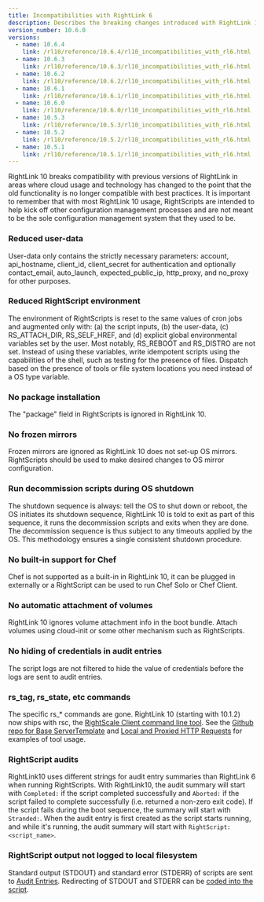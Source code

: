 ```yaml
---
title: Incompatibilities with RightLink 6
description: Describes the breaking changes introduced with RightLink 10 including incompatibilities with RightLink 6.
version_number: 10.6.0
versions:
  - name: 10.6.4
    link: /rl10/reference/10.6.4/rl10_incompatibilities_with_rl6.html
  - name: 10.6.3
    link: /rl10/reference/10.6.3/rl10_incompatibilities_with_rl6.html
  - name: 10.6.2
    link: /rl10/reference/10.6.2/rl10_incompatibilities_with_rl6.html
  - name: 10.6.1
    link: /rl10/reference/10.6.1/rl10_incompatibilities_with_rl6.html
  - name: 10.6.0
    link: /rl10/reference/10.6.0/rl10_incompatibilities_with_rl6.html
  - name: 10.5.3
    link: /rl10/reference/10.5.3/rl10_incompatibilities_with_rl6.html
  - name: 10.5.2
    link: /rl10/reference/10.5.2/rl10_incompatibilities_with_rl6.html
  - name: 10.5.1
    link: /rl10/reference/10.5.1/rl10_incompatibilities_with_rl6.html
---
```


RightLink 10 breaks compatibility with previous versions of RightLink in areas where cloud usage and technology has changed to the point that the old functionality is no longer compatible with best practices. It is important to remember that with most RightLink 10 usage, RightScripts are intended to help kick off other configuration management processes and are not meant to be the sole configuration management system that they used to be.

### Reduced user-data
User-data only contains the strictly necessary parameters: account, api_hostname, client_id, client_secret for authentication and optionally contact_email, auto_launch, expected_public_ip, http_proxy, and no_proxy for other purposes.

### Reduced RightScript environment
The environment of RightScripts is reset to the same values of cron jobs and augmented only with: (a) the script inputs, (b) the user-data, (c) RS_ATTACH_DIR, RS_SELF_HREF, and (d) explicit global environmental variables set by the user. Most notably, RS_REBOOT and RS_DISTRO are not set. Instead of using these variables, write idempotent scripts using the capabilities of the shell, such as testing for the presence of files. Dispatch based on the presence of tools or file system locations you need instead of a OS type variable.

### No package installation
The "package" field in RightScripts is ignored in RightLink 10.

### No frozen mirrors
Frozen mirrors are ignored as RightLink 10 does not set-up OS mirrors. RightScripts should be used to make desired changes to OS mirror configuration.

### Run decommission scripts during OS shutdown
The shutdown sequence is always: tell the OS to shut down or reboot, the OS initiates its shutdown sequence, RightLink 10 is told to exit as part of this sequence, it runs the decommission scripts and exits when they are done. The decommission sequence is thus subject to any timeouts applied by the OS. This methodology ensures a single consistent shutdown procedure.

### No built-in support for Chef
Chef is not supported as a built-in in RightLink 10, it can be plugged in externally or a RightScript can be used to run Chef Solo or Chef Client.

### No automatic attachment of volumes
RightLink 10 ignores volume attachment info in the boot bundle. Attach volumes using cloud-init or some other mechanism such as RightScripts.

### No hiding of credentials in audit entries
The script logs are not filtered to hide the value of credentials before the logs are sent to audit entries.

### rs_tag, rs_state, etc commands
The specific rs_* commands are gone. RightLink 10 (starting with 10.1.2) now ships with rsc, the [RightScale Client command line tool](https://github.com/rightscale/rsc/tree/master). See the [Github repo for Base ServerTemplate](https://github.com/rightscale/rightlink_scripts) and [Local and Proxied HTTP Requests](rl10_local_and_proxied_http_requests.html) for examples of tool usage.

### RightScript audits
RightLink10 uses different strings for audit entry summaries than RightLink 6 when running RightScripts. With RightLink10, the audit summary will start with `Completed:` if the script completed successfully and `Aborted:` if the script failed to complete successfully (i.e. returned a non-zero exit code). If the script fails during the boot sequence, the summary will start with `Stranded:`. When the audit entry is first created as the script starts running, and while it's running, the audit summary will start with `RightScript: <script_name>`.

### RightScript output not logged to local filesystem
Standard output (STDOUT) and standard error (STDERR) of scripts are sent to [Audit Entries](/cm/dashboard/reports/audit_entries/). Redirecting of STDOUT and STDERR can be [coded into the script](rl10_script_execution.html#background-script-standard-output--stdout--and-standard-error--stderr-).
